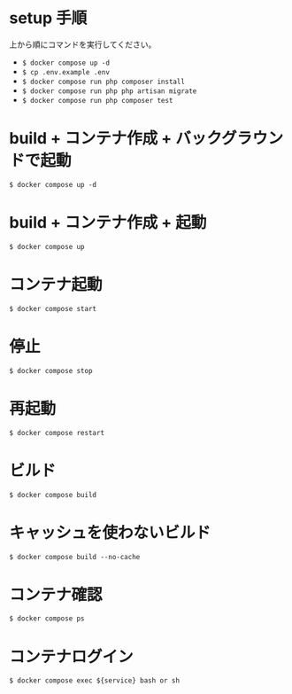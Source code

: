# setup 手順

上から順にコマンドを実行してください。

- `$ docker compose up -d`
- `$ cp .env.example .env`
- `$ docker compose run php composer install`
- `$ docker compose run php php artisan migrate`
- `$ docker compose run php composer test`

# build + コンテナ作成 + バックグラウンドで起動

`$ docker compose up -d`

# build + コンテナ作成 + 起動

`$ docker compose up`

# コンテナ起動

`$ docker compose start`

# 停止

`$ docker compose stop`

# 再起動

`$ docker compose restart`

# ビルド

`$ docker compose build`

# キャッシュを使わないビルド

`$ docker compose build --no-cache`

# コンテナ確認

`$ docker compose ps`

# コンテナログイン

`$ docker compose exec ${service} bash or sh`
